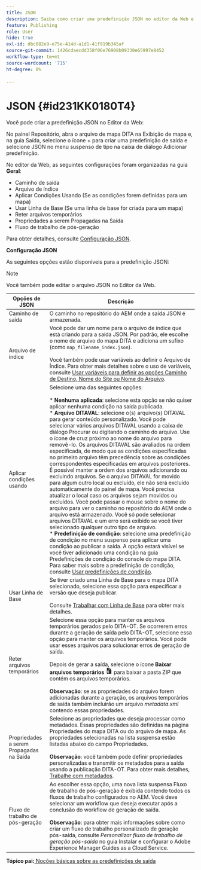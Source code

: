 ```yaml
---
title: JSON
description: Saiba como criar uma predefinição JSON no editor da Web e no painel de mapa. Configure a predefinição de saída JSON no AEM Guides.
feature: Publishing
role: User
hide: true
exl-id: dbc082e9-e75e-414d-a1d1-41f919b345af
source-git-commit: 1426cdaecdd358f06e76908b09330e65997e8452
workflow-type: tm+mt
source-wordcount: '715'
ht-degree: 0%

---
```


# JSON {#id231KK0180T4}

Você pode criar a predefinição JSON no Editor da Web:

No painel Repositório, abra o arquivo de mapa DITA na Exibição de mapa e, na guia Saída, selecione o ícone + para criar uma predefinição de saída e selecione JSON no menu suspenso de tipo na caixa de diálogo Adicionar predefinição.

No editor da Web, as seguintes configurações foram organizadas na guia **Geral**:

- Caminho de saída
- Arquivo de índice
- Aplicar Condições Usando \(Se as condições forem definidas para um mapa\)
- Usar Linha de Base \(Se uma linha de base for criada para um mapa\)
- Reter arquivos temporários
- Propriedades a serem Propagadas na Saída
- Fluxo de trabalho de pós-geração

Para obter detalhes, consulte [Configuração JSON](#id231KJA00REJ).


**Configuração JSON**

As seguintes opções estão disponíveis para a predefinição JSON:

>[!NOTE]
>
> Você também pode editar o arquivo JSON no Editor da Web.

| Opções de JSON | Descrição |
| --- | --- |
| Caminho de saída | O caminho no repositório do AEM onde a saída JSON é armazenada. |
| Arquivo de índice | Você pode dar um nome para o arquivo de índice que está criando para a saída JSON. Por padrão, ele escolhe o nome de arquivo do mapa DITA e adiciona um sufixo (como `map_filename_index.json`).<br><br>Você também pode usar variáveis ao definir o Arquivo de Índice. Para obter mais detalhes sobre o uso de variáveis, consulte [Usar variáveis para definir as opções Caminho de Destino, Nome do Site ou Nome do Arquivo](generate-output-use-variables.md#id18BUG70K05Z). |
| Aplicar condições usando | Selecione uma das seguintes opções:<br><br>* **Nenhuma aplicada**: selecione esta opção se não quiser aplicar nenhuma condição na saída publicada.<br>* **Arquivo DITAVAL**: selecione o(s) arquivo(s) DITAVAL para gerar conteúdo personalizado. Você pode selecionar vários arquivos DITAVAL usando a caixa de diálogo Procurar ou digitando o caminho do arquivo. Use o ícone de cruz próximo ao nome do arquivo para removê-lo. Os arquivos DITAVAL são avaliados na ordem especificada, de modo que as condições especificadas no primeiro arquivo têm precedência sobre as condições correspondentes especificadas em arquivos posteriores. É possível manter a ordem dos arquivos adicionando ou excluindo arquivos. Se o arquivo DITAVAL for movido para algum outro local ou excluído, ele não será excluído automaticamente do painel de mapa. Você precisa atualizar o local caso os arquivos sejam movidos ou excluídos. Você pode passar o mouse sobre o nome do arquivo para ver o caminho no repositório do AEM onde o arquivo está armazenado. Você só pode selecionar arquivos DITAVAL e um erro será exibido se você tiver selecionado qualquer outro tipo de arquivo.<br>* **Predefinição de condição**: selecione uma predefinição de condição no menu suspenso para aplicar uma condição ao publicar a saída. A opção estará visível se você tiver adicionado uma condição na guia Predefinições de condição do console do mapa DITA. Para saber mais sobre a predefinição de condição, consulte [Usar predefinições de condição](generate-output-use-condition-presets.md#id1825FL004PN). |
| Usar Linha de Base | Se tiver criado uma Linha de Base para o mapa DITA selecionado, selecione essa opção para especificar a versão que deseja publicar.<br><br>Consulte [Trabalhar com Linha de Base](generate-output-use-baseline-for-publishing.md#id1825FI0J0PF) para obter mais detalhes. |
| Reter arquivos temporários | Selecione essa opção para manter os arquivos temporários gerados pelo DITA-OT. Se ocorrerem erros durante a geração de saída pelo DITA-OT, selecione essa opção para manter os arquivos temporários. Você pode usar esses arquivos para solucionar erros de geração de saída.<br> <br> Depois de gerar a saída, selecione o ícone **Baixar arquivos temporários** ![baixar arquivos temporários](images/download-temp-files-icon.png) para baixar a pasta ZIP que contém os arquivos temporários. <br><br> **Observação**: se as propriedades do arquivo forem adicionadas durante a geração, os arquivos temporários de saída também incluirão um arquivo *metadata.xml* contendo essas propriedades. |
| Propriedades a serem Propagadas na Saída | Selecione as propriedades que deseja processar como metadados. Essas propriedades são definidas na página Propriedades do mapa DITA ou do arquivo de mapa. As propriedades selecionadas na lista suspensa estão listadas abaixo do campo Propriedades.<br><br>**Observação**: você também pode definir propriedades personalizadas e transmitir os metadados para a saída usando a publicação DITA-OT. Para obter mais detalhes, [Trabalhe com metadados](metadata-dita.md#id21BJ00QD0XA). |
| Fluxo de trabalho de pós-geração | Ao escolher essa opção, uma nova lista suspensa Fluxo de trabalho de pós-geração é exibida contendo todos os fluxos de trabalho configurados no AEM. Você deve selecionar um workflow que deseja executar após a conclusão do workflow de geração de saída.<br><br>**Observação**: para obter mais informações sobre como criar um fluxo de trabalho personalizado de geração pós-saída, consulte _Personalizar fluxo de trabalho de geração pós-saída_ no guia Instalar e configurar o Adobe Experience Manager Guides as a Cloud Service. |

**Tópico pai:**&#x200B;[ Noções básicas sobre as predefinições de saída](generate-output-understand-presets.md)
